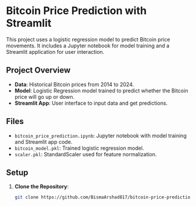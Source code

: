# Bitcoin Price Prediction with Streamlit

This project uses a logistic regression model to predict Bitcoin price movements. It includes a Jupyter notebook for model training and a Streamlit application for user interaction.

## Project Overview

- **Data**: Historical Bitcoin prices from 2014 to 2024.
- **Model**: Logistic Regression model trained to predict whether the Bitcoin price will go up or down.
- **Streamlit App**: User interface to input data and get predictions.

## Files

- `bitcoin_price_prediction.ipynb`: Jupyter notebook with model training and Streamlit app code.
- `bitcoin_model.pkl`: Trained logistic regression model.
- `scaler.pkl`: StandardScaler used for feature normalization.

## Setup

1. **Clone the Repository**:

   ```bash
   git clone https://github.com/BismaArshad817/bitcoin-price-prediction.git
